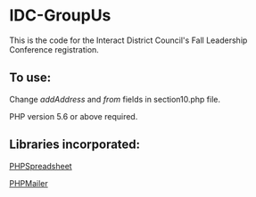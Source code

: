 # IDC-GroupUs
This is the code for the Interact District Council's Fall Leadership Conference registration.

## To use:
Change *addAddress* and *from* fields in section10.php file.

PHP version 5.6 or above required.

## Libraries incorporated:
[PHPSpreadsheet](https://github.com/PHPOffice/PhpSpreadsheet)

[PHPMailer](https://github.com/PHPMailer/PHPMailer)
